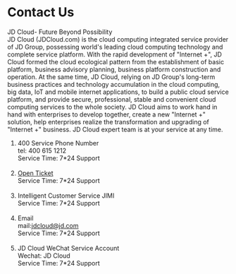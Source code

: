 # Contact Us
JD Cloud- Future Beyond Possibility<br />
JD Cloud (JDCloud.com) is the cloud computing integrated service provider of JD Group, possessing world's leading cloud computing technology and complete service platform. With the rapid development of "Internet +", JD Cloud formed the cloud ecological pattern from the establishment of basic platform, business advisory planning, business platform construction and operation. At the same time, JD Cloud, relying on JD Group's long-term business practices and technology accumulation in the cloud computing, big data, IoT and mobile internet applications, to build a public cloud service platform, and provide secure, professional, stable and convenient cloud computing services to the whole society. JD Cloud aims to work hand in hand with enterprises to develop together, create a new "Internet +" solution, help enterprises realize the transformation and upgrading of "Internet +" business. JD Cloud expert team is at your service at any time.
<br />
1. 400 Service Phone Number<br />
tel: 400 615 1212<br />
Service Time: 7*24 Support<br /><br />
2. [Open Ticket](https://ticket.jdcloud.com/myorder/submit)<br />
Service Time: 7*24 Support<br /><br />
3. Intelligent Customer Service JIMI<br />
Service Time: 7*24 Support<br /><br />
4. Email<br />
mail:jdcloud@jd.com<br />
Service Time: 7*24 Support<br /><br />
5. JD Cloud WeChat Service Account<br />
Wechat: JD Cloud<br />
Service Time: 7*24 Support

